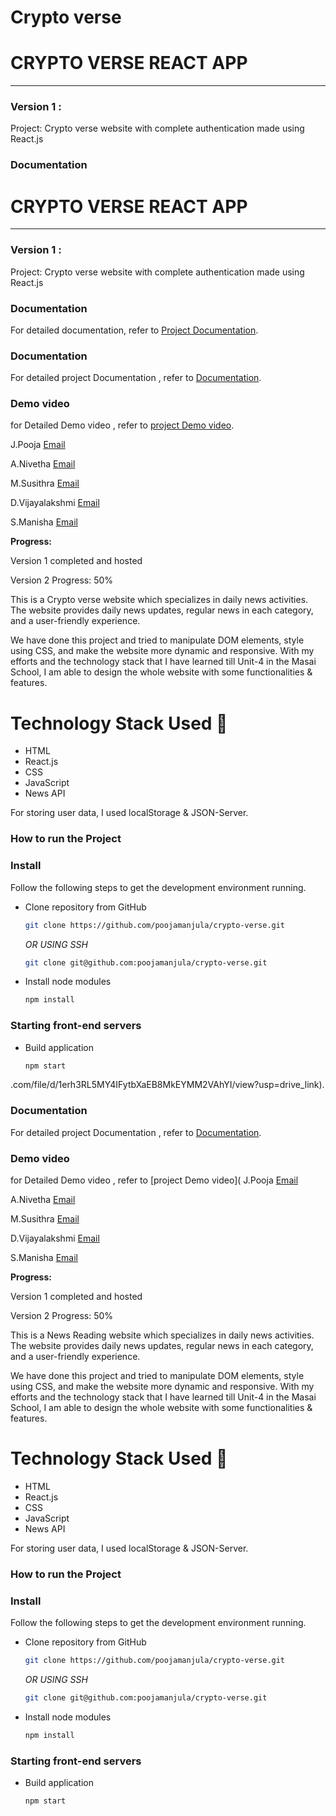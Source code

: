 # Crypto verse

# CRYPTO VERSE REACT APP

-----
### Version 1 : 
Project: Crypto verse website with complete authentication made using React.js
### Documentation
# CRYPTO VERSE REACT APP

-----
### Version 1 : 
Project: Crypto verse website with complete authentication made using React.js
### Documentation
For detailed documentation, refer to [Project Documentation](https://drive.google.com/file/d/1erh3RL5MY4IFytbXaEB8MkEYMM2VAhYI/view?usp=drive_link).

### Documentation
For detailed project Documentation , refer to [Documentation](https://drive.google.com/drive/folders/1uWSAA1DHTdVttzEEkPV1_O6PAys0kM7I?usp=drive_link).
### Demo video
for Detailed Demo video , refer to [project Demo video](https://drive.google.com/drive/folders/1uWSAA1DHTdVttzEEkPV1_O6PAys0kM7I?usp=drive_link).

J.Pooja
[Email](pooja90031@gmail.com)

A.Nivetha
[Email](jknivi078@gmail.com)

M.Susithra
[Email](susithramohan1314@gmail.com)

D.Vijayalakshmi
[Email](viji11282004@gmail.com)

S.Manisha
[Email](manishasubash7358@gmail.com)

**Progress:**

Version 1 completed and hosted

Version 2 Progress: 50%

This is a Crypto verse website which specializes in daily news activities. The website provides daily news updates, regular news in each category, and a user-friendly experience.

We have done this project and tried to manipulate DOM elements, style using CSS, and make the website more dynamic and responsive. With my efforts and the technology stack that I have learned till Unit-4 in the Masai School, I am able to design the whole website with some functionalities & features.

# Technology Stack Used 🌟
* HTML
* React.js
* CSS
* JavaScript
* News API

For storing user data, I used localStorage & JSON-Server.

### How to run the Project
### Install

Follow the following steps to get the development environment running.

* Clone repository from GitHub

  ```bash
  git clone https://github.com/poojamanjula/crypto-verse.git
  ```

   _OR USING SSH_

  ```bash
  git clone git@github.com:poojamanjula/crypto-verse.git
  ```

* Install node modules

   ```bash
   npm install
   ```

### Starting front-end servers

* Build application

  ```bash
  npm start
  ```


.com/file/d/1erh3RL5MY4IFytbXaEB8MkEYMM2VAhYI/view?usp=drive_link).

### Documentation
For detailed project Documentation , refer to [Documentation](https://drive.google.com/drive/folders/1uWSAA1DHTdVttzEEkPV1_O6PAys0kM7I?usp=drive_link).
### Demo video
for Detailed Demo video , refer to [project Demo video](
J.Pooja
[Email](pooja90031@gmail.com)

A.Nivetha
[Email](jknivi078@gmail.com)

M.Susithra
[Email](susithramohan1314@gmail.com)

D.Vijayalakshmi
[Email](viji11282004@gmail.com)

S.Manisha
[Email](manishasubash7358@gmail.com)

**Progress:**

Version 1 completed and hosted

Version 2 Progress: 50%

This is a News Reading website which specializes in daily news activities. The website provides daily news updates, regular news in each category, and a user-friendly experience.

We have done this project and tried to manipulate DOM elements, style using CSS, and make the website more dynamic and responsive. With my efforts and the technology stack that I have learned till Unit-4 in the Masai School, I am able to design the whole website with some functionalities & features.

# Technology Stack Used 🌟
* HTML
* React.js
* CSS
* JavaScript
* News API

For storing user data, I used localStorage & JSON-Server.

### How to run the Project
### Install

Follow the following steps to get the development environment running.

* Clone repository from GitHub

  ```bash
  git clone https://github.com/poojamanjula/crypto-verse.git
  ```

   _OR USING SSH_

  ```bash
  git clone git@github.com:poojamanjula/crypto-verse.git
  ```

* Install node modules

   ```bash
   npm install
   ```

### Starting front-end servers

* Build application

  ```bash
  npm start
  ```



